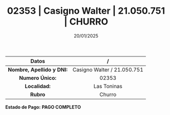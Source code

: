 ﻿---
title: 02353 | Casigno Walter | 21.050.751 | CHURRO
date: 20/01/2025
draft: false
tags: ['las-toninas', 'titular', 'churro']
---

|          **Datos**          |  /  |
|:---------------------------:|:---:|
| **Nombre, Apellido y DNI:** | Casigno Walter / 21.050.751 |
|      **Numero Único:**      | 02353 |
|        **Localidad:**       | Las Toninas |
|          **Rubro**          | Churro |

**Estado de Pago:** **PAGO COMPLETO**
